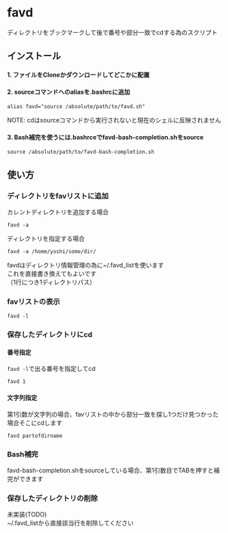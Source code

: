 # favd
ディレクトリをブックマークして後で番号や部分一致でcdする為のスクリプト

## インストール
#### 1. ファイルをCloneかダウンロードしてどこかに配置
#### 2. sourceコマンドへのaliasを.bashrcに追加
```
alias favd="source /absolute/path/to/favd.sh"
```
NOTE: cdはsourceコマンドから実行されないと現在のシェルに反映されません
  
#### 3. Bash補完を使うには.bashrceでfavd-bash-completion.shをsource
```
source /absolute/path/to/favd-bash-completion.sh
```

## 使い方

### ディレクトリをfavリストに追加
カレントディレクトリを追加する場合
```
favd -a
```
ディレクトリを指定する場合
```
favd -a /home/yoshi/some/dir/
```
favdはディレクトリ情報管理の為に~/.favd_listを使います  
これを直接書き換えてもよいです  
（1行につき1ディレクトリパス）

### favリストの表示
```
favd -l
```

### 保存したディレクトリにcd
#### 番号指定
`favd -l`で出る番号を指定してcd
```
favd 1
```
#### 文字列指定
第1引数が文字列の場合、favリストの中から部分一致を探し1つだけ見つかった場合そこにcdします
```
favd partofdirname
```
### Bash補完
favd-bash-completion.shをsourceしている場合、第1引数目でTABを押すと補完ができます

### 保存したディレクトリの削除
未実装(TODO)  
~/.favd_listから直接該当行を削除してください
